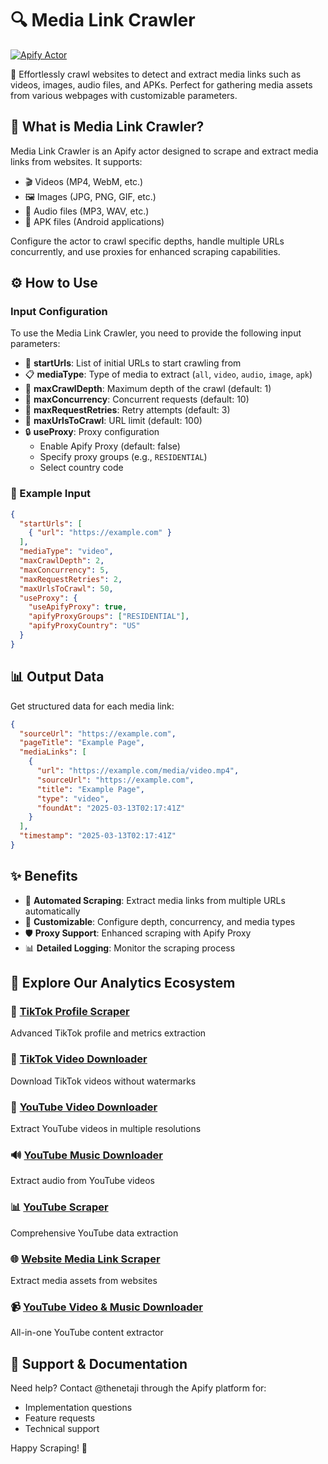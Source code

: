 # 🔍 Media Link Crawler

[![Apify Actor](https://img.shields.io/badge/Powered%20by-Apify-blue.svg)](https://apify.com)

🚀 Effortlessly crawl websites to detect and extract media links such as videos, images, audio files, and APKs. Perfect for gathering media assets from various webpages with customizable parameters.

## 🎯 What is Media Link Crawler?

Media Link Crawler is an Apify actor designed to scrape and extract media links from websites. It supports:
- 🎬 Videos (MP4, WebM, etc.)
- 🖼️ Images (JPG, PNG, GIF, etc.)
- 🎵 Audio files (MP3, WAV, etc.)
- 📱 APK files (Android applications)

Configure the actor to crawl specific depths, handle multiple URLs concurrently, and use proxies for enhanced scraping capabilities.

## ⚙️ How to Use

### Input Configuration

To use the Media Link Crawler, you need to provide the following input parameters:

- 🔗 **startUrls**: List of initial URLs to start crawling from
- 📋 **mediaType**: Type of media to extract (`all`, `video`, `audio`, `image`, `apk`)
- 🌲 **maxCrawlDepth**: Maximum depth of the crawl (default: 1)
- 🚦 **maxConcurrency**: Concurrent requests (default: 10)
- 🔄 **maxRequestRetries**: Retry attempts (default: 3)
- 🎯 **maxUrlsToCrawl**: URL limit (default: 100)
- 🔒 **useProxy**: Proxy configuration
  - Enable Apify Proxy (default: false)
  - Specify proxy groups (e.g., `RESIDENTIAL`)
  - Select country code

### 📝 Example Input

```json
{
  "startUrls": [
    { "url": "https://example.com" }
  ],
  "mediaType": "video",
  "maxCrawlDepth": 2,
  "maxConcurrency": 5,
  "maxRequestRetries": 2,
  "maxUrlsToCrawl": 50,
  "useProxy": {
    "useApifyProxy": true,
    "apifyProxyGroups": ["RESIDENTIAL"],
    "apifyProxyCountry": "US"
  }
}
```

## 📊 Output Data

Get structured data for each media link:

```json
{
  "sourceUrl": "https://example.com",
  "pageTitle": "Example Page",
  "mediaLinks": [
    {
      "url": "https://example.com/media/video.mp4",
      "sourceUrl": "https://example.com",
      "title": "Example Page",
      "type": "video",
      "foundAt": "2025-03-13T02:17:41Z"
    }
  ],
  "timestamp": "2025-03-13T02:17:41Z"
}
```

## ✨ Benefits

- 🤖 **Automated Scraping**: Extract media links from multiple URLs automatically
- 🎯 **Customizable**: Configure depth, concurrency, and media types
- 🛡️ **Proxy Support**: Enhanced scraping with Apify Proxy
- 📊 **Detailed Logging**: Monitor the scraping process

## 🚀 Explore Our Analytics Ecosystem

### 📱 [TikTok Profile Scraper](https://apify.com/thenetaji/tiktok-profile-scraper/api?utm_source=actor-docs&utm_medium=readme&utm_campaign=thenetaji)
Advanced TikTok profile and metrics extraction

### 🎵 [TikTok Video Downloader](https://apify.com/thenetaji/tiktok-video-downloader/api?utm_source=actor-docs&utm_medium=readme&utm_campaign=thenetaji)
Download TikTok videos without watermarks

### 🎥 [YouTube Video Downloader](https://apify.com/thenetaji/youtube-video-downloader/api?utm_source=actor-docs&utm_medium=readme&utm_campaign=thenetaji)
Extract YouTube videos in multiple resolutions

### 🔊 [YouTube Music Downloader](https://apify.com/thenetaji/youtube-music-downloader/api/openapi?utm_source=actor-docs&utm_medium=readme&utm_campaign=thenetaji)
Extract audio from YouTube videos

### 📊 [YouTube Scraper](https://apify.com/thenetaji/youtube-scraper?utm_source=actor-docs&utm_medium=readme&utm_campaign=thenetaji)
Comprehensive YouTube data extraction

### 🌐 [Website Media Link Scraper](https://apify.com/thenetaji/website-media-link-scraper/api?utm_source=actor-docs&utm_medium=readme&utm_campaign=thenetaji)
Extract media assets from websites

### 📹 [YouTube Video & Music Downloader](https://apify.com/thenetaji/youtube-video-and-music-downloader?utm_source=actor-docs&utm_medium=readme&utm_campaign=thenetaji)
All-in-one YouTube content extractor

## 📮 Support & Documentation

Need help? Contact @thenetaji through the Apify platform for:
- Implementation questions
- Feature requests
- Technical support

Happy Scraping! 🎉